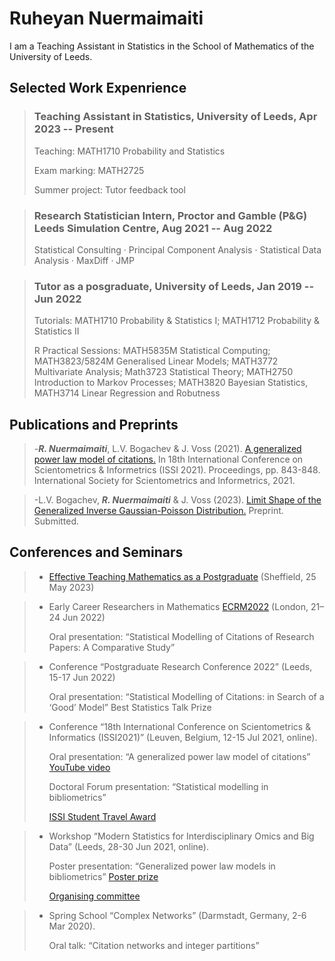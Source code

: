 # Ruheyan Nuermaimaiti

I am a Teaching Assistant in Statistics in the School of Mathematics of the University of Leeds. 

## Selected Work Expenrience

> ### Teaching Assistant in Statistics, University of Leeds, Apr 2023 -- Present
> 
>    Teaching: MATH1710 Probability and Statistics
> 
>    Exam marking: MATH2725 
> 
>    Summer project: Tutor feedback tool

> ### Research Statistician Intern, Proctor and Gamble (P&G) Leeds Simulation Centre, Aug 2021 -- Aug 2022
>
>    Statistical Consulting · Principal Component Analysis · Statistical Data Analysis · MaxDiff · JMP

> ### Tutor as a posgraduate, University of Leeds, Jan 2019 -- Jun 2022
> 
>    Tutorials: MATH1710 Probability & Statistics I; MATH1712 Probability & Statistics II
> 
>    R Practical Sessions: MATH5835M Statistical Computing; MATH3823/5824M Generalised Linear Models;
MATH3772 Multivariate Analysis; Math3723 Statistical Theory; MATH2750 Introduction to Markov
Processes; MATH3820 Bayesian Statistics, MATH3714 Linear Regression and Robutness

## Publications and Preprints

> -***R. Nuermaimaiti***, L.V. Bogachev & J. Voss (2021). [A generalized power law model of citations.](https://eprints.whiterose.ac.uk/179166/) In 18th International Conference on Scientometrics & Informetrics (ISSI 2021). Proceedings, pp. 843-848. International Society for Scientometrics and Informetrics, 2021. 

> -L.V. Bogachev, ***R. Nuermaimaiti*** & J. Voss (2023). [Limit Shape of the Generalized Inverse Gaussian-Poisson Distribution.](https://arxiv.org/abs/2303.08139) Preprint. Submitted.


## Conferences and Seminars
> * [Effective Teaching Mathematics as a Postgraduate](https://sites.google.com/sheffield.ac.uk/ima-rss-pgr-teaching-workshop/home) (Sheffield, 25 May 2023)

> * Early Career Researchers in Mathematics [ECRM2022](https://www.homepages.ucl.ac.uk/~ucahwas/ecrm/) (London, 21–24 Jun 2022)
>
>   Oral presentation: “Statistical Modelling of Citations of Research Papers: A Comparative Study”

> * Conference “Postgraduate Research Conference 2022” (Leeds, 15-17 Jun 2022)
> 
>   Oral presentation: “Statistical Modelling of Citations: in Search of a ‘Good’ Model” Best Statistics Talk Prize

> * Conference “18th International Conference on Scientometrics & Informatics (ISSI2021)” (Leuven, Belgium, 12-15 Jul 2021, online).
> 
>   Oral presentation: “A generalized power law model of citations” [YouTube video](https://www.youtube.com/watch?v=GlT3H774qL8)
>   
>   Doctoral Forum presentation: “Statistical modelling in bibliometrics”
>   
>   [ISSI Student Travel Award](https://www.issi-society.org/awards/issi-student-travel-award/)

> * Workshop “Modern Statistics for Interdisciplinary Omics and Big Data” (Leeds, 28-30 Jun 2021, online).
> 
>   Poster presentation: “Generalized power law models in bibliometrics” [Poster prize](https://imforfuture.eu/modern-statistics-for-interdisciplinary-omics-and-big-data/)
>   
>   [Organising committee](https://imforfuture.eu/meeting-committees/)

> * Spring School “Complex Networks” (Darmstadt, Germany, 2-6 Mar 2020).
> 
>   Oral talk: “Citation networks and integer partitions”


